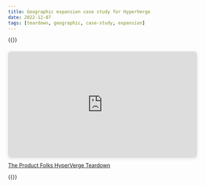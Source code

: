 ```yaml
---
title: Geographic expansion case study for HyperVerge
date: 2022-12-07
tags: [teardown, geographic, case-study, expansion]
---
```


{{<raw>}}

<div style="position: relative; width: 100%; height: 0; padding-top: 56.2500%;
 padding-bottom: 0; box-shadow: 0 2px 8px 0 rgba(63,69,81,0.16); margin-top: 1.6em; margin-bottom: 0.9em; overflow: hidden;
 border-radius: 8px; will-change: transform;">
  <iframe loading="lazy" style="position: absolute; width: 100%; height: 100%; top: 0; left: 0; border: none; padding: 0;margin: 0;"
    src="https://www.canva.com/design/DAFvdiS2S9g/yeTgY0_l3E42sxoxbl4ybw/view?embed" allowfullscreen="allowfullscreen" allow="fullscreen">
  </iframe>
</div>
<a href="https:&#x2F;&#x2F;www.canva.com&#x2F;design&#x2F;DAFvdiS2S9g&#x2F;yeTgY0_l3E42sxoxbl4ybw&#x2F;view?utm_content=DAFvdiS2S9g&amp;utm_campaign=designshare&amp;utm_medium=embeds&amp;utm_source=link" target="_blank" rel="noopener">The Product Folks HyperVerge Teardown</a>

{{</raw>}}
